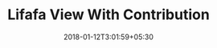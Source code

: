 ---
title: "Lifafa View With Contribution"
date: 2018-01-12T3:01:59+05:30
draft: false
layout: lifafa-view-with-contribution

---